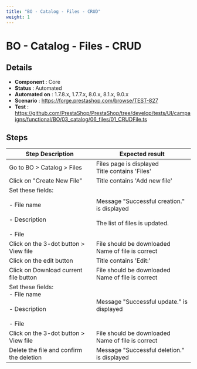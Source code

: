 ```yaml
---
title: "BO - Catalog - Files - CRUD"
weight: 1
---
```


# BO - Catalog - Files - CRUD
## Details
* **Component** : Core
* **Status** : Automated
* **Automated on** : 1.7.8.x, 1.7.7.x, 8.0.x, 8.1.x, 9.0.x
* **Scenario** : https://forge.prestashop.com/browse/TEST-827
* **Test** : https://github.com/PrestaShop/PrestaShop/tree/develop/tests/UI/campaigns/functional/BO/03_catalog/06_files/01_CRUDFile.ts

## Steps
| Step Description | Expected result |
| ----- | ----- |
| Go to BO > Catalog > Files | Files page is displayed<br>Title contains 'Files' |
| Click on "Create New File" | Title contains 'Add new file' |
| Set these fields:<br><br>- File name<br><br>- Description<br><br>- File | Message "Successful creation." is displayed<br><br>The list of files is updated. |
| Click on the 3-dot button > View file | File should be downloaded<br>Name of file is correct |
| Click on the edit button | Title contains 'Edit:' |
| Click on Download current file button | File should be downloaded<br>Name of file is correct |
| Set these fields:<br> - File name<br><br> - Description<br><br> - File | Message "Successful update." is displayed |
| Click on the 3-dot button > View file | File should be downloaded<br>Name of file is correct |
| Delete the file and confirm the deletion | Message "Successful deletion." is displayed |